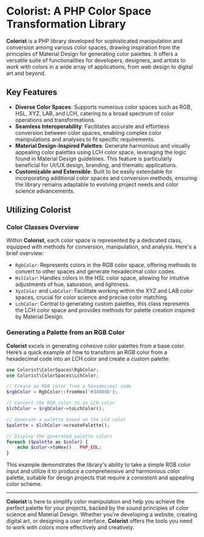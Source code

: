 # Colorist: A PHP Color Space Transformation Library

**Colorist** is a PHP library developed for sophisticated manipulation and conversion among various color spaces, drawing inspiration from the principles of Material Design for generating color palettes. It offers a versatile suite of functionalities for developers, designers, and artists to work with colors in a wide array of applications, from web design to digital art and beyond.

## Key Features

- **Diverse Color Spaces**: Supports numerous color spaces such as RGB, HSL, XYZ, LAB, and LCH, catering to a broad spectrum of color operations and transformations.
- **Seamless Interoperability**: Facilitates accurate and effortless conversion between color spaces, enabling complex color manipulations and analyses to fit specific requirements.
- **Material Design-Inspired Palettes**: Generate harmonious and visually appealing color palettes using LCH color space, leveraging the logic found in Material Design guidelines. This feature is particularly beneficial for UI/UX design, branding, and thematic applications.
- **Customizable and Extensible**: Built to be easily extendable for incorporating additional color spaces and conversion methods, ensuring the library remains adaptable to evolving project needs and color science advancements.

## Utilizing Colorist

### Color Classes Overview

Within **Colorist**, each color space is represented by a dedicated class, equipped with methods for conversion, manipulation, and analysis. Here's a brief overview:

- `RgbColor`: Represents colors in the RGB color space, offering methods to convert to other spaces and generate hexadecimal color codes.
- `HslColor`: Handles colors in the HSL color space, allowing for intuitive adjustments of hue, saturation, and lightness.
- `XyzColor` and `LabColor`: Facilitate working within the XYZ and LAB color spaces, crucial for color science and precise color matching.
- `LchColor`: Central to generating custom palettes, this class represents the LCH color space and provides methods for palette creation inspired by Material Design.

### Generating a Palette from an RGB Color

**Colorist** excels in generating cohesive color palettes from a base color. Here’s a quick example of how to transform an RGB color from a hexadecimal code into an LCH color and create a custom palette:

```php
use Colorist\ColorSpaces\RgbColor;
use Colorist\ColorSpaces\LchColor;

// Create an RGB color from a hexadecimal code
$rgbColor = RgbColor::fromHex('#3498db');

// Convert the RGB color to an LCH color
$lchColor = $rgbColor->toLchColor();

// Generate a palette based on the LCH color
$palette = $lchColor->createPalette();

// Display the generated palette colors
foreach ($palette as $color) {
    echo $color->toHex() . PHP_EOL;
}
```

This example demonstrates the library's ability to take a simple RGB color input and utilize it to produce a comprehensive and harmonious color palette, suitable for design projects that require a consistent and appealing color scheme.

---

**Colorist** is here to simplify color manipulation and help you achieve the perfect palette for your projects, backed by the sound principles of color science and Material Design. Whether you're developing a website, creating digital art, or designing a user interface, **Colorist** offers the tools you need to work with colors more effectively and creatively.